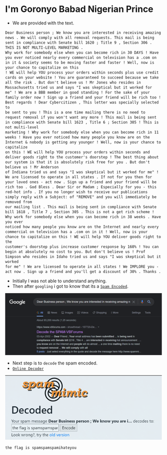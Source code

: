 # I'm Goronyo Babad Nigerian Prince

- We are provided with the text.

```
Dear Business person ; We know you are interested in receiving amazing news . We will comply with all removal requests. This mail is being sent in compliance with Senate bill 1620 ; Title 9 , Section 306 . THIS IS NOT MULTI-LEVEL MARKETING . 
Why work for somebody else when you can become rich in 30 DAYS ! Have you ever noticed nearly every commercial on television has a .com on in it & society seems to be moving faster and faster ! Well, now is your chance to capitalize on this 
! WE will help YOU process your orders within seconds plus use credit cards on your website ! You are guaranteed to succeed because we take all the risk . But don't believe us ! Mr Jones who resides in Massachusetts tried us and says "I was skeptical but it worked for
me" ! We are a BBB member in good standing ! For the sake of your family order now ! Sign up a friend and your friend will be rich too ! Best regards ! Dear Cybercitizen , This letter was specially selected to
be sent to you ! This is a one time mailing there is no need to request removal if you won't want any more ! This mail is being sent in compliance with Senate bill 1623 , Title 6 ; Section 305 ! This is not multi-level
marketing ! Why work for somebody else when you can become rich in 11 weeks ! Have you ever noticed how many people you know are on the Internet & nobody is getting any younger ! Well, now is your chance to capitalize
on this ! WE will help YOU process your orders within seconds and deliver goods right to the customer's doorstep ! The best thing about our system is that it is absolutely risk free for you . But don't believe us ! Mr Anderson
of Indiana tried us and says "I was skeptical but it worked for me" ! We are licensed to operate in all states . If not for you then for your loved ones - act now . Sign up a friend and your friend will be
rich too . God Bless . Dear Sir or Madam ; Especially for you - this red-hot info . If you no longer wish to receive our publications simply reply with a Subject: of "REMOVE" and you will immediately be removed from
our mailing list . This mail is being sent in compliance with Senate bill 1618 , Title 7 , Section 305 . This is not a get rich scheme ! Why work for somebody else when you can become rich in 38 weeks . Have you ever
noticed how many people you know are on the Internet and nearly every commercial on television has a .com on in it ! Well, now is your chance to capitalize on this ! WE will help YOU deliver goods right to the
customer's doorstep plus increase customer response by 160% ! You can begin at absolutely no cost to you. But don't believe us ! Prof Simpson who resides in Idaho tried us and says "I was skeptical but it worked
for me" ! We are licensed to operate in all states ! We IMPLORE you - act now . Sign up a friend and you'll get a discount of 30% . Thanks .
```

- Initially I was not able to understand anything.
- Then after `googling` i got to know that its a [`Spam Encoded`](https://www.vbforums.com/showthread.php?157720-Decode-the-SPAM).

![](https://github.com/a3X3k/RoadMap/blob/main/Set%201/RingZer0/I'm%20Goronyo%20Babad%20Nigerian%20prince/1.png?raw=true)

- Next step is to `decode` the spam encoded.
- [`Online Decoder`](https://www.spammimic.com/index.cgi)

![](https://github.com/a3X3k/RoadMap/blob/main/Set%201/RingZer0/I'm%20Goronyo%20Babad%20Nigerian%20prince/2.png?raw=true)

```
the flag is spamspamspamihateyou
```
